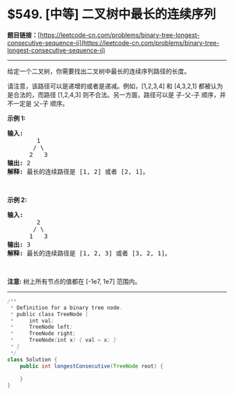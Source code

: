 # $549. [中等] 二叉树中最长的连续序列

**题目链接：**[https://leetcode-cn.com/problems/binary-tree-longest-consecutive-sequence-ii](https://leetcode-cn.com/problems/binary-tree-longest-consecutive-sequence-ii)

---

<div class="content__1Y2H">
 <div class="notranslate">
  <p>给定一个二叉树，你需要找出二叉树中最长的连续序列路径的长度。</p> 
  <p>请注意，该路径可以是递增的或者是递减。例如，[1,2,3,4] 和 [4,3,2,1] 都被认为是合法的，而路径 [1,2,4,3] 则不合法。另一方面，路径可以是 子-父-子 顺序，并不一定是 父-子 顺序。</p> 
  <p><strong>示例 1:</strong></p> 
  <pre class="language-text"><strong>输入:</strong>
        1
       / \
      2   3
<strong>输出:</strong> 2
<strong>解释:</strong> 最长的连续路径是 [1, 2] 或者 [2, 1]。
</pre> 
  <p>&nbsp;</p> 
  <p><strong>示例 2:</strong></p> 
  <pre class="language-text"><strong>输入:</strong>
        2
       / \
      1   3
<strong>输出:</strong> 3
<strong>解释:</strong> 最长的连续路径是 [1, 2, 3] 或者 [3, 2, 1]。
</pre> 
  <p>&nbsp;</p> 
  <p><strong>注意:</strong> 树上所有节点的值都在 [-1e7, 1e7] 范围内。</p> 
 </div>
</div>

---

```java
/**
 * Definition for a binary tree node.
 * public class TreeNode {
 *     int val;
 *     TreeNode left;
 *     TreeNode right;
 *     TreeNode(int x) { val = x; }
 * }
 */
class Solution {
    public int longestConsecutive(TreeNode root) {
        
    }
}
```